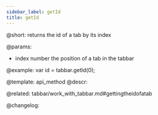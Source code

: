 ```yaml
---
sidebar_label: getId
title: getId
---          
```


@short: returns the id of a tab by its index


@params:
- index 		number 		the position of a tab in the tabbar



@example:
var id = tabbar.getId(0);


@template: api_method
@descr:


@related: tabbar/work_with_tabbar.md#gettingtheidofatab


@changelog:


